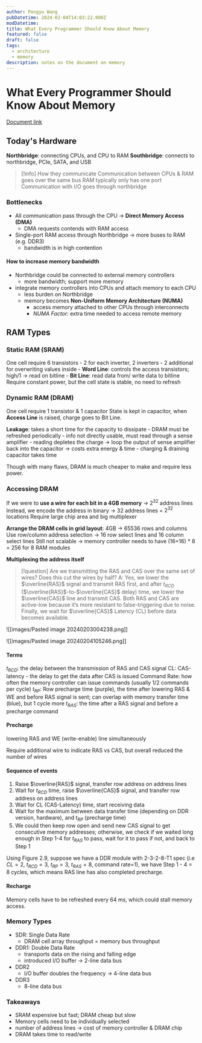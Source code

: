```yaml
---
author: Pengyu Wang
pubDatetime: 2024-02-04T14:03:22.000Z
modDatetime:
title: What Every Programmer Should Know About Memory
featured: false
draft: false
tags:
  - architecture
  - memory
description: notes on the document on memory
---
```


# What Every Programmer Should Know About Memory

[Document link](https://people.freebsd.org/~lstewart/articles/cpumemory.pdf)

## Today's Hardware

**Northbridge**: connecting CPUs, and CPU to RAM
**Southbridge**: connects to northbridge, PCIe, SATA, and USB

> [!info] How they communicate
> Communication between CPUs & RAM goes over the same bus
> RAM typically only has one port
> Communication with I/O goes through northbridge

### Bottlenecks

- All communication pass through the CPU → **Direct Memory Access (DMA)**
  - DMA requests contends with RAM access
- Single-port RAM access through Northbridge → more buses to RAM (e.g. DDR3)
  - bandwidth is in high contention

#### How to increase memory bandwidth

- Northbridge could be connected to external memory controllers
  - more bandwidth; support more memory
- integrate memory controllers into CPUs and attach memory to each CPU
  - less burden on Northbridge
  - memory becomes **Non-Uniform Memory Architecture (NUMA)**
    - access memory attached to other CPUs through interconnects
    - _NUMA Factor_: extra time needed to access remote memory

## RAM Types

### Static RAM (SRAM)

One cell require 6 transistors - 2 for each inverter, 2 inverters - 2 additional for overwriting values inside - **Word Line**: controls the access transistors; high/1 → read on bitline - **Bit Line**: read data from/ write data to bitline
Require constant power, but the cell state is stable, no need to refresh

### Dynamic RAM (DRAM)

One cell require 1 transistor & 1 capacitor
State is kept in capacitor, when **Access Line** is raised, charge goes to Bit Line.

**Leakage**: takes a short time for the capacity to dissipate - DRAM must be refreshed periodically - info not directly usable, must read through a sense amplifier - reading depletes the charge → loop the output of sense amplifier back into the capacitor → costs extra energy & time - charging & draining capacitor takes time

Though with many flaws, DRAM is much cheaper to make and require less power.

### Accessing DRAM

If we were to **use a wire for each bit in a 4GB memory** → $2^{32}$ address lines
Instead, we encode the address in binary → 32 address lines = $2^{32}$ locations
Require large chip area and big multiplexer

**Arrange the DRAM cells in grid layout**: 4GB → 65536 rows and columns
Use row/column address selection → 16 row select lines and 16 column select lines
Still not scalable → memory controller needs to have (16+16) \* 8 = 256 for 8 RAM modules

**Multiplexing the address itself**

> [!question] Are we transmitting the RAS and CAS over the same set of wires? Does this cut the wires by half?
> A: Yes, we lower the $\overline{RAS}$ signal and transmit RAS first, and after $t_{RCD}$ ($\overline{RAS}$-to-$\overline{CAS}$ delay) time, we lower the $\overline{CAS}$ line and transmit CAS. Both RAS and CAS are active-low because it’s more resistant to false-triggering due to noise. Finally, we wait for $\overline{CAS}$ Latency (CL) before data becomes available.

![[images/Pasted image 20240203004238.png]]

![[images/Pasted image 20240204105246.png]]

#### Terms

$t_{RCD}$: the delay between the transmission of RAS and CAS signal
CL: CAS-latency - the delay to get the data after CAS is issued
Command Rate: how often the memory controller can issue commands (usually 1/2 commands per cycle)
$t_{RP}$: Row precharge time (purple), the time after lowering RAS & WE and before RAS signal is sent; can overlap with memory transfer time (blue), but 1 cycle more
$t_{RAS}$: the time after a RAS signal and before a precharge command

#### Precharge

lowering RAS and WE (write-enable) line simultaneously

Require additional wire to indicate RAS vs CAS, but overall reduced the number of wires

#### Sequence of events

1. Raise $\overline{RAS}$ signal, transfer row address on address lines
2. Wait for $t_{RCD}$ time, raise $\overline{CAS}$ signal, and transfer row address on address lines
3. Wait for CL (CAS-Latency) time, start receiving data
4. Wait for the maximum between data transfer time (depending on DDR version, hardware), and $t_{RP}$ (precharge time)
5. We could then keep row open and send new CAS signal to get consecutive memory addresses; otherwise, we check if we waited long enough in Step 1-4 for $t_{RAS}$ to pass, wait for it to pass if not, and back to Step 1

Using Figure 2.9, suppose we have a DDR module with 2-3-2-8-T1 spec (i.e $CL=2$, $t_{RCD}=3$, $t_{RP}=3$, $t_{RAS}=8$, command rate=1), we have Step 1 - 4 = 8 cycles, which means RAS line has also completed precharge.

#### Recharge

Memory cells have to be refreshed every 64 ms, which could stall memory access.

### Memory Types

- SDR: Single Data Rate
  - DRAM cell array throughput = memory bus throughput
- DDR1: Double Data Rate
  - transports data on the rising and falling edge
  - introduced I/O buffer → 2-line data bus
- DDR2
  - I/O buffer doubles the frequency → 4-line data bus
- DDR3
  - 8-line data bus

### Takeaways

- SRAM expensive but fast; DRAM cheap but slow
- Memory cells need to be individually selected
- number of address lines → cost of memory controller & DRAM chip
- DRAM takes time to read/write
